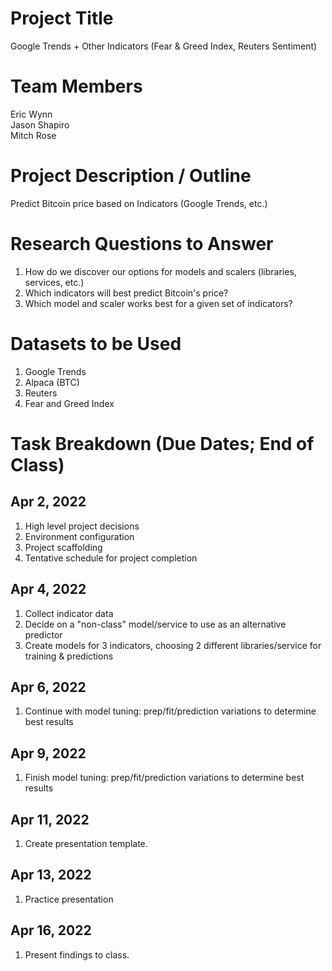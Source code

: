 # Project Title

Google Trends + Other Indicators (Fear & Greed Index, Reuters Sentiment)

# Team Members

Eric Wynn  
Jason Shapiro  
Mitch Rose

# Project Description / Outline

Predict Bitcoin price based on Indicators (Google Trends, etc.)

# Research Questions to Answer

1. How do we discover our options for models and scalers (libraries, services, etc.)
1. Which indicators will best predict Bitcoin's price?
1. Which model and scaler works best for a given set of indicators?

# Datasets to be Used

1. Google Trends
1. Alpaca (BTC)
1. Reuters
1. Fear and Greed Index

# Task Breakdown (Due Dates; End of Class)

## Apr 2, 2022

1. High level project decisions
1. Environment configuration
1. Project scaffolding
1. Tentative schedule for project completion

## Apr 4, 2022

1. Collect indicator data
1. Decide on a "non-class" model/service to use as an alternative predictor
1. Create models for 3 indicators, choosing 2 different libraries/service for training & predictions

## Apr 6, 2022

1. Continue with model tuning: prep/fit/prediction variations to determine best results

## Apr 9, 2022

1. Finish model tuning: prep/fit/prediction variations to determine best results

## Apr 11, 2022

1. Create presentation template.

## Apr 13, 2022

1. Practice presentation

## Apr 16, 2022

1. Present findings to class.
